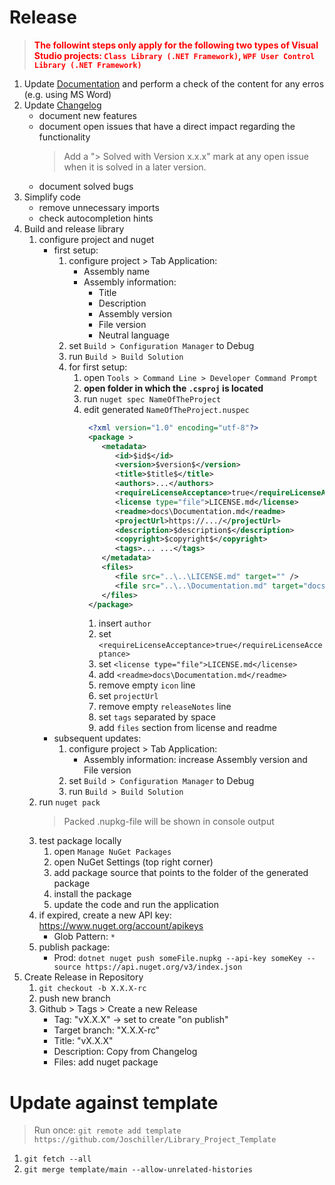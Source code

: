 # Release

> <span style="color:red"><b>The followint steps only apply for the following two types of Visual Studio projects: `Class Library (.NET Framework)`, `WPF User Control Library (.NET Framework)`</b></span>

1. Update [Documentation](./Documentation.md) and perform a check of the content for any erros (e.g. using MS Word)
2. Update [Changelog](./Changelog.md)
   - document new features
   - document open issues that have a direct impact regarding the functionality
     > Add a "> Solved with Version x.x.x" mark at any open issue when it is solved in a later version.
   - document solved bugs
3. Simplify code
   - remove unnecessary imports
   - check autocompletion hints
4. Build and release library
   1. configure project and nuget
      - first setup:
        1. configure project > Tab Application:
           - Assembly name
           - Assembly information:
             - Title
             - Description
             - Assembly version
             - File version
             - Neutral language
        2. set `Build > Configuration Manager` to Debug
        3. run `Build > Build Solution`
        4. for first setup:
           1. open `Tools > Command Line > Developer Command Prompt`
           2. **open folder in which the `.csproj` is located**
           3. run `nuget spec NameOfTheProject`
           4. edit generated `NameOfTheProject.nuspec`
              ```xml
               <?xml version="1.0" encoding="utf-8"?>
               <package >
                  <metadata>
                     <id>$id$</id>
                     <version>$version$</version>
                     <title>$title$</title>
                     <authors>...</authors>
                     <requireLicenseAcceptance>true</requireLicenseAcceptance>
                     <license type="file">LICENSE.md</license>
                     <readme>docs\Documentation.md</readme>
                     <projectUrl>https://.../</projectUrl>
                     <description>$description$</description>
                     <copyright>$copyright$</copyright>
                     <tags>... ...</tags>
                  </metadata>
                  <files>
                     <file src="..\..\LICENSE.md" target="" />
                     <file src="..\..\Documentation.md" target="docs\" />
                  </files>
               </package>
              ```
              1. insert `author`
              2. set `<requireLicenseAcceptance>true</requireLicenseAcceptance>`
              3. set `<license type="file">LICENSE.md</license>`
              4. add `<readme>docs\Documentation.md</readme>`
              5. remove empty `icon` line
              6. set `projectUrl`
              7. remove empty `releaseNotes` line
              8. set `tags` separated by space
              9. add `files` section from license and readme
      - subsequent updates:
        1. configure project > Tab Application:
           - Assembly information: increase Assembly version and File version
        2. set `Build > Configuration Manager` to Debug
        3. run `Build > Build Solution`
   2. run `nuget pack`
      > Packed .nupkg-file will be shown in console output
   3. test package locally
      1. open `Manage NuGet Packages`
      2. open NuGet Settings (top right corner)
      3. add package source that points to the folder of the generated package
      4. install the package
      5. update the code and run the application
   4. if expired, create a new API key: https://www.nuget.org/account/apikeys
      - Glob Pattern: `*`
   5. publish package:
      <!-- - Test: `dotnet nuget push someFile.nupkg --api-key someKey --source https://int.nugettest.org/v3/index.json` -->
      - Prod: `dotnet nuget push someFile.nupkg --api-key someKey --source https://api.nuget.org/v3/index.json`
5. Create Release in Repository
   1. `git checkout -b X.X.X-rc`
   2. push new branch
   3. Github > Tags > Create a new Release
      - Tag: "vX.X.X" -> set to create "on publish"
      - Target branch: "X.X.X-rc"
      - Title: "vX.X.X"
      - Description: Copy from Changelog
      - Files: add nuget package

# Update against template

> Run once: `git remote add template https://github.com/Joschiller/Library_Project_Template`

1. `git fetch --all`
2. `git merge template/main --allow-unrelated-histories`
